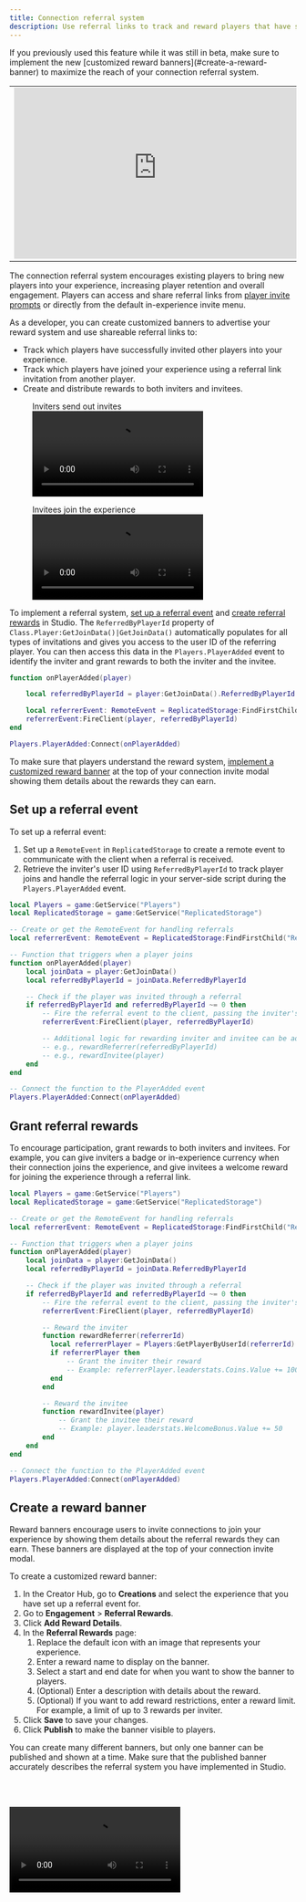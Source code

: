 ```yaml
---
title: Connection referral system
description: Use referral links to track and reward players that have successfully invited other players into your experience, and players that have joined your experience using a referral link invitation from another player.
---
```


<Alert severity="info">
If you previously used this feature while it was still in beta, make sure to implement the new [customized reward banners](#create-a-reward-banner) to maximize the reach of your connection referral system.
</Alert>

<table>
<tbody>
  <tr>
    <td><iframe width="500" height="300" src="https://www.youtube-nocookie.com/embed/qfWKYgO63OI" title="YouTube video player" frameborder="0" allow="accelerometer; autoplay; clipboard-write; encrypted-media; gyroscope; picture-in-picture; web-share" allowfullscreen></iframe></td>
    <td><iframe width="500" height="300" src="https://www.youtube-nocookie.com/embed/rVFmc8gxu4s" title="YouTube video player" frameborder="0" allow="accelerometer; autoplay; clipboard-write; encrypted-media; gyroscope; picture-in-picture; web-share" allowfullscreen></iframe></td>
  </tr>
</tbody>
</table>

The connection referral system encourages existing players to bring new players into your experience, increasing player retention and overall engagement. Players can access and share referral links from [player invite prompts](./invite-prompts.md) or directly from the default in-experience invite menu.

As a developer, you can create customized banners to advertise your reward system and use shareable referral links to:

- Track which players have successfully invited other players into your experience.
- Track which players have joined your experience using a referral link invitation from another player.
- Create and distribute rewards to both inviters and invitees.

<figure>
    <figcaption>Inviters send out invites</figcaption>
    <video controls src="../../assets/promotion/referral-system/Invite-Flow-Referral-System.mp4" type="video/mp4" />
</figure>

<figure>
    <figcaption>Invitees join the experience</figcaption>
    <video controls src="../../assets/promotion/referral-system/Invitee-Flow-Referral-System.mp4" />
</figure>

To implement a referral system, [set up a referral event](#set-up-a-referral-event) and [create referral rewards](#grant-referral-rewards) in Studio. The `ReferredByPlayerId` property of `Class.Player:GetJoinData()|GetJoinData()` automatically populates for all types of invitations and gives you access to the user ID of the referring player. You can then access this data in the `Players.PlayerAdded` event to identify the inviter and grant rewards to both the inviter and the invitee.

```lua
function onPlayerAdded(player)

    local referredByPlayerId = player:GetJoinData().ReferredByPlayerId

    local referrerEvent: RemoteEvent = ReplicatedStorage:FindFirstChild("ReferralReceivedEvent")
    referrerEvent:FireClient(player, referredByPlayerId)
end

Players.PlayerAdded:Connect(onPlayerAdded)
```

To make sure that players understand the reward system, [implement a customized reward banner](#create-a-reward-banner) at the top of your connection invite modal showing them details about the rewards they can earn.

## Set up a referral event

To set up a referral event:

1. Set up a `RemoteEvent` in `ReplicatedStorage` to create a remote event to communicate with the client when a referral is received.
2. Retrieve the inviter's user ID using `ReferredByPlayerId` to track player joins and handle the referral logic in your server-side script during the `Players.PlayerAdded` event.

```lua
local Players = game:GetService("Players")
local ReplicatedStorage = game:GetService("ReplicatedStorage")

-- Create or get the RemoteEvent for handling referrals
local referrerEvent: RemoteEvent = ReplicatedStorage:FindFirstChild("ReferralReceivedEvent")

-- Function that triggers when a player joins
function onPlayerAdded(player)
    local joinData = player:GetJoinData()
    local referredByPlayerId = joinData.ReferredByPlayerId

    -- Check if the player was invited through a referral
    if referredByPlayerId and referredByPlayerId ~= 0 then
        -- Fire the referral event to the client, passing the inviter's ID
        referrerEvent:FireClient(player, referredByPlayerId)

        -- Additional logic for rewarding inviter and invitee can be added here
        -- e.g., rewardReferrer(referredByPlayerId)
        -- e.g., rewardInvitee(player)
    end
end

-- Connect the function to the PlayerAdded event
Players.PlayerAdded:Connect(onPlayerAdded)
```

## Grant referral rewards

To encourage participation, grant rewards to both inviters and invitees. For example, you can give inviters a badge or in-experience currency when their connection joins the experience, and give invitees a welcome reward for joining the experience through a referral link.

```lua
local Players = game:GetService("Players")
local ReplicatedStorage = game:GetService("ReplicatedStorage")

-- Create or get the RemoteEvent for handling referrals
local referrerEvent: RemoteEvent = ReplicatedStorage:FindFirstChild("ReferralReceivedEvent")

-- Function that triggers when a player joins
function onPlayerAdded(player)
    local joinData = player:GetJoinData()
    local referredByPlayerId = joinData.ReferredByPlayerId

    -- Check if the player was invited through a referral
    if referredByPlayerId and referredByPlayerId ~= 0 then
        -- Fire the referral event to the client, passing the inviter's ID
        referrerEvent:FireClient(player, referredByPlayerId)

        -- Reward the inviter
        function rewardReferrer(referrerId)
          local referrerPlayer = Players:GetPlayerByUserId(referrerId)
          if referrerPlayer then
              -- Grant the inviter their reward
              -- Example: referrerPlayer.leaderstats.Coins.Value += 100
          end
        end

        -- Reward the invitee
        function rewardInvitee(player)
            -- Grant the invitee their reward
            -- Example: player.leaderstats.WelcomeBonus.Value += 50
        end
    end
end

-- Connect the function to the PlayerAdded event
Players.PlayerAdded:Connect(onPlayerAdded)
```

## Create a reward banner

Reward banners encourage users to invite connections to join your experience by showing them details about the referral rewards they can earn. These banners are displayed at the top of your connection invite modal.

To create a customized reward banner:

1. In the Creator Hub, go to **Creations** and select the experience that you have set up a referral event for.
2. Go to **Engagement** > **Referral Rewards**.
3. Click **Add Reward Details**.
4. In the **Referral Rewards** page:
    1. Replace the default icon with an image that represents your experience.
    2. Enter a reward name to display on the banner.
    3. Select a start and end date for when you want to show the banner to players.
    4. (Optional) Enter a description with details about the reward.
    5. (Optional) If you want to add reward restrictions, enter a reward limit. For example, a limit of up to 3 rewards per inviter.
5. Click **Save** to save your changes.
6. Click **Publish** to make the banner visible to players.

You can create many different banners, but only one banner can be published and shown at a time. Make sure that the published banner accurately describes the referral system you have implemented in Studio.

<br /><br />

<video controls src="../../assets/promotion/referral-system/Reward-Details.mp4" />

## Prevent referral system abuse

You can implement safeguards to prevent players from exploiting the connection referral system.

- Offer one-time rewards to track invitees and make sure they're only rewarded once.
- Introduce a cooldown period before an inviter can submit another referral.
- Monitor unusual activity and implement corrective measures like banning users or canceling rewards.

```lua
local DataStoreService = game:GetService("DataStoreService")
local Players = game:GetService("Players")

-- Create or get the datastore for referrals
local referralDataStore = DataStoreService:GetDataStore("ReferralDataStore")

-- Function to check and mark referral
local function onPlayerAdded(player)
    local joinData = player:GetJoinData()
    local referredByPlayerId = joinData.ReferredByPlayerId

    -- Load player's referral data
    local success, alreadyReferred = pcall(function()
        return referralDataStore:GetAsync(tostring(player.UserId))
    end)

    if not success then
        warn("Failed to get referral data for player:", player.UserId)
        return
    end

    if referredByPlayerId and referredByPlayerId ~= 0 and not alreadyReferred then
        -- Reward inviter and invitee
        rewardReferrer(referredByPlayerId)
        rewardInvitee(player)

        -- Mark the player as referred in DataStore
        local saveSuccess, err = pcall(function()
            referralDataStore:SetAsync(tostring(player.UserId), true)
        end)

        if not saveSuccess then
            warn("Failed to save referral status for player:", player.UserId, err)
        end
    end
end

-- Connect the function to the player joining
Players.PlayerAdded:Connect(onPlayerAdded)
```

## Frequently asked questions

**Which experiences are eligible to use this feature?**

This feature is open to any experience that has been live for at least one day and that doesn't violate the [Community Standards](https://en.help.roblox.com/hc/en-us/articles/203313410-Roblox-Community-Standards).

**Which players can take advantage of referrals?**

All players are eligible to earn rewards through referrals.

**Is the invite restricted to a player's connections on Roblox?**

No, players can send an invite to connections they aren't connected with on the Roblox platform yet.

**Does the referral link expire?**

The link never expires.

**How can I get the most out of this feature?**

You can add an in-experience button to advertise the referral system to encourage players to take advantage of referrals. You can then give the button a descriptive title and connect the button click event to the connection invite modal where players can see the reward banner.
